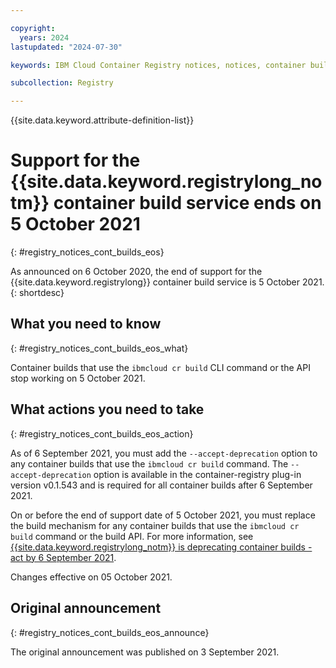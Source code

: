 ```yaml
---

copyright:
  years: 2024
lastupdated: "2024-07-30"

keywords: IBM Cloud Container Registry notices, notices, container builds, end of support, eos, ibmcloud cr build

subcollection: Registry

---
```


{{site.data.keyword.attribute-definition-list}}

# Support for the {{site.data.keyword.registrylong_notm}} container build service ends on 5 October 2021
{: #registry_notices_cont_builds_eos}

As announced on 6 October 2020, the end of support for the {{site.data.keyword.registrylong}} container build service is 5 October 2021.
{: shortdesc}

## What you need to know
{: #registry_notices_cont_builds_eos_what}

Container builds that use the `ibmcloud cr build` CLI command or the API stop working on 5 October 2021.

## What actions you need to take
{: #registry_notices_cont_builds_eos_action}

As of 6 September 2021, you must add the `--accept-deprecation` option to any container builds that use the `ibmcloud cr build` command. The `--accept-deprecation` option is available in the container-registry plug-in version v0.1.543 and is required for all container builds after 6 September 2021.

On or before the end of support date of 5 October 2021, you must replace the build mechanism for any container builds that use the `ibmcloud cr build` command or the build API. For more information, see [{{site.data.keyword.registrylong_notm}} is deprecating container builds - act by 6 September 2021](/docs/Registry?topic=Registry-registry_notices_container_builds).

Changes effective on 05 October 2021.

## Original announcement
{: #registry_notices_cont_builds_eos_announce}

The original announcement was published on 3 September 2021.
